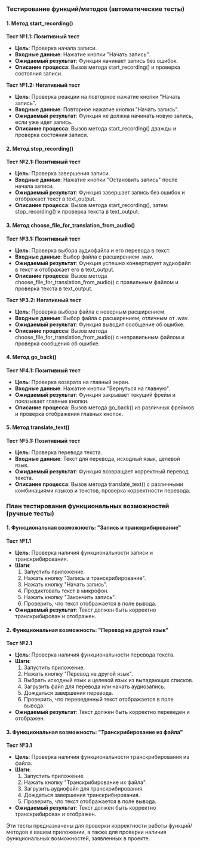 ### Тестирование функций/методов (автоматические тесты)

#### 1. Метод start_recording()

**Тест №1.1: Позитивный тест**

- **Цель**: Проверка начала записи.
- **Входные данные**: Нажатие кнопки "Начать запись".
- **Ожидаемый результат**: Функция начинает запись без ошибок.
- **Описание процесса**: Вызов метода start_recording() и проверка состояния записи.

**Тест №1.2: Негативный тест**

- **Цель**: Проверка реакции на повторное нажатие кнопки "Начать запись".
- **Входные данные**: Повторное нажатие кнопки "Начать запись".
- **Ожидаемый результат**: Функция не должна начинать новую запись, если уже идет запись.
- **Описание процесса**: Вызов метода start_recording() дважды и проверка состояния записи.

#### 2. Метод stop_recording()

**Тест №2.1: Позитивный тест**

- **Цель**: Проверка завершения записи.
- **Входные данные**: Нажатие кнопки "Остановить запись" после начала записи.
- **Ожидаемый результат**: Функция завершает запись без ошибок и отображает текст в text_output.
- **Описание процесса**: Вызов метода start_recording(), затем stop_recording() и проверка текста в text_output.

#### 3. Метод choose_file_for_translation_from_audio()

**Тест №3.1: Позитивный тест**

- **Цель**: Проверка выбора аудиофайла и его перевода в текст.
- **Входные данные**: Выбор файла с расширением .wav.
- **Ожидаемый результат**: Функция успешно конвертирует аудиофайл в текст и отображает его в text_output.
- **Описание процесса**: Вызов метода choose_file_for_translation_from_audio() с правильным файлом и проверка текста в text_output.

**Тест №3.2: Негативный тест**

- **Цель**: Проверка выбора файла с неверным расширением.
- **Входные данные**: Выбор файла с расширением, отличным от .wav.
- **Ожидаемый результат**: Функция выводит сообщение об ошибке.
- **Описание процесса**: Вызов метода choose_file_for_translation_from_audio() с неправильным файлом и проверка сообщения об ошибке.


#### 4. Метод go_back()

**Тест №4.1: Позитивный тест**

- **Цель**: Проверка возврата на главный экран.
- **Входные данные**: Нажатие кнопки "Вернуться на главную".
- **Ожидаемый результат**: Функция закрывает текущий фрейм и показывает главные кнопки.
- **Описание процесса**: Вызов метода go_back() из различных фреймов и проверка отображения главных кнопок.

#### 5. Метод translate_text()

**Тест №5.1: Позитивный тест**

- **Цель**: Проверка перевода текста.
- **Входные данные**: Текст для перевода, исходный язык, целевой язык.
- **Ожидаемый результат**: Функция возвращает корректный перевод текста.
- **Описание процесса**: Вызов метода translate_text() с различными комбинациями языков и текстов, проверка корректности перевода.

### План тестирования функциональных возможностей (ручные тесты)

#### 1. Функциональная возможность: "Запись и транскрибирование"

**Тест №1.1**
- **Цель**: Проверка наличия функциональности записи и транскрибирования.
- **Шаги**:
  1. Запустить приложение.
  2. Нажать кнопку "Запись и транскрибирование".
  3. Нажать кнопку "Начать запись".
  4. Продиктовать текст в микрофон.
  5. Нажать кнопку "Закончить запись".
  6. Проверить, что текст отображается в поле вывода.
- **Ожидаемый результат**: Текст должен быть корректно транскрибирован и отображен.

#### 2. Функциональная возможность: "Перевод на другой язык"

**Тест №2.1**
- **Цель**: Проверка наличия функциональности перевода текста.
- **Шаги**:
  1. Запустить приложение.
  2. Нажать кнопку "Перевод на другой язык".
  3. Выбрать исходный язык и целевой язык из выпадающих списков.
  4. Загрузить файл для перевода или начать аудиозапись.
  5. Дождаться завершения перевода.
  6. Проверить, что переведенный текст отображается в поле вывода.
- **Ожидаемый результат**: Текст должен быть корректно переведен и отображен.

#### 3. Функциональная возможность: "Транскрибирование из файла"

**Тест №3.1**
- **Цель**: Проверка наличия функциональности транскрибирования из файла.
- **Шаги**:
  1. Запустить приложение.
  2. Нажать кнопку "Транскрибирование их файла".
  3. Загрузить аудиофайл для транскрибирования.
  4. Дождаться завершения транскрибирования.
  5. Проверить, что текст отображается в поле вывода.
- **Ожидаемый результат**: Текст должен быть корректно транскрибирован и отображен.

Эти тесты предназначены для проверки корректности работы функций/методов в вашем приложении, а также для проверки наличия функциональных возможностей, заявленных в проекте.
